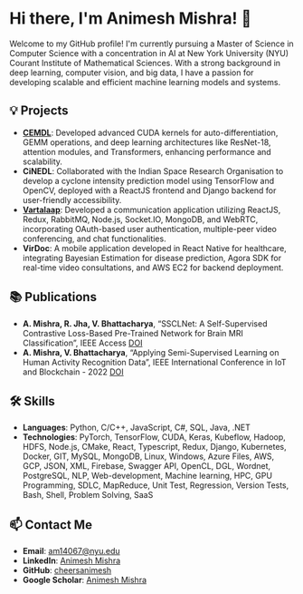 <!----

## Hi there 👋


**cheersanimesh/cheersanimesh** is a ✨ _special_ ✨ repository because its `README.md` (this file) appears on your GitHub profile.

Here are some ideas to get you started:

- 🔭 I’m currently working on ...
- 🌱 I’m currently learning ...
- 👯 I’m looking to collaborate on ...
- 🤔 I’m looking for help with ...
- 💬 Ask me about ...
- 📫 How to reach me: ...
- 😄 Pronouns: ...
- ⚡ Fun fact: ...
-->

# Hi there, I'm Animesh Mishra! 👋

Welcome to my GitHub profile! I'm currently pursuing a Master of Science in Computer Science with a concentration in AI at New York University (NYU) Courant Institute of Mathematical Sciences. With a strong background in deep learning, computer vision, and big data, I have a passion for developing scalable and efficient machine learning models and systems.


## 💡 Projects

- **[CEMDL](https://github.com/cheersanimesh/CEMDL)**: Developed advanced CUDA kernels for auto-differentiation, GEMM operations, and deep learning architectures like ResNet-18, attention modules, and Transformers, enhancing performance and scalability.
- **CiNEDL**: Collaborated with the Indian Space Research Organisation to develop a cyclone intensity prediction model using TensorFlow and OpenCV, deployed with a ReactJS frontend and Django backend for user-friendly accessibility.
- **[Vartalaap](https://github.com/cheersanimesh/Vartalaap)**: Developed a communication application utilizing ReactJS, Redux, RabbitMQ, Node.js, Socket.IO, MongoDB, and WebRTC, incorporating OAuth-based user authentication, multiple-peer video conferencing, and chat functionalities.
- **VirDoc**: A mobile application developed in React Native for healthcare, integrating Bayesian Estimation for disease prediction, Agora SDK for real-time video consultations, and AWS EC2 for backend deployment.

## 📚 Publications

- **A. Mishra, R. Jha, V. Bhattacharya**, “SSCLNet: A Self-Supervised Contrastive Loss-Based Pre-Trained Network for Brain MRI Classification”, IEEE Access [DOI](https://doi.org/10.1109/ACCESS.2023.3237542)
- **A. Mishra, V. Bhattacharya**, “Applying Semi-Supervised Learning on Human Activity Recognition Data”, IEEE International Conference in IoT and Blockchain - 2022 [DOI](https://doi.org/10.1109/ICIBT52874.2022.9807808)

## 🛠️ Skills

- **Languages**: Python, C/C++, JavaScript, C#, SQL, Java, .NET
- **Technologies**: PyTorch, TensorFlow, CUDA, Keras, Kubeflow, Hadoop, HDFS, Node.js, CMake, React, Typescript, Redux, Django, Kubernetes, Docker, GIT, MySQL, MongoDB, Linux, Windows, Azure Files, AWS, GCP, JSON, XML, Firebase, Swagger API, OpenCL, DGL, Wordnet, PostgreSQL, NLP, Web-development, Machine learning, HPC, GPU Programming, SDLC, MapReduce, Unit Test, Regression, Version Tests, Bash, Shell, Problem Solving, SaaS


## 📫 Contact Me

- **Email**: [am14067@nyu.edu](mailto:am14067@nyu.edu)
- **LinkedIn**: [Animesh Mishra](https://www.linkedin.com/in/animesh-mishra-b9326b72/)
- **GitHub**: [cheersanimesh](https://github.com/cheersanimesh)
- **Google Scholar**: [Animesh Mishra](https://scholar.google.com/citations?user=bpo21H0AAAAJ&hl=en)

